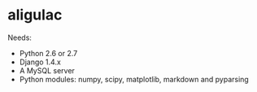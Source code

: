 aligulac
========

Needs:

- Python 2.6 or 2.7
- Django 1.4.x
- A MySQL server
- Python modules: numpy, scipy, matplotlib, markdown and pyparsing
